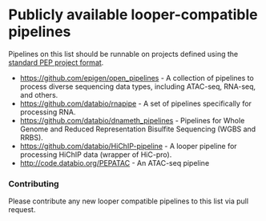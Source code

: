 # Publicly available looper-compatible pipelines

Pipelines on this list should be runnable on projects defined using the [standard PEP project format](https://pepkit.github.io/docs/home/).

* https://github.com/epigen/open_pipelines - A collection of pipelines to process diverse sequencing data types, including ATAC-seq, RNA-seq, and others.
* https://github.com/databio/rnapipe - A set of pipelines specifically for processing RNA.
* https://github.com/databio/dnameth_pipelines - Pipelines for Whole Genome and Reduced Representation Bisulfite Sequencing (WGBS and RRBS).
* https://github.com/databio/HiChIP-pipeline - A looper pipeline for processing HiChIP data (wrapper of HiC-pro).
* http://code.databio.org/PEPATAC - An ATAC-seq pipeline

### Contributing

Please contribute any new looper compatible pipelines to this list via pull request.
